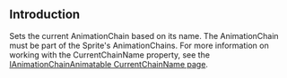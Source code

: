 ## Introduction

Sets the current AnimationChain based on its name. The AnimationChain must be part of the Sprite's AnimationChains. For more information on working with the CurrentChainName property, see the [IAnimationChainAnimatable CurrentChainName page](/documentation/api/flatredball/flatredball-graphics/animation/flatredball-graphics-animation-ianimationchainanimatable/flatredball-graphics-animation-ianimationchainanimatable-currentchainname.md).
